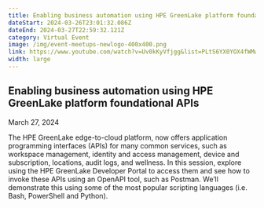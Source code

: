 ```yaml
---
title: Enabling business automation using HPE GreenLake platform foundational APIs
dateStart: 2024-03-26T23:01:32.086Z
dateEnd: 2024-03-27T22:59:32.121Z
category: Virtual Event
image: /img/event-meetups-newlogo-400x400.png
link: https://www.youtube.com/watch?v=Uv0kKyVfjgg&list=PLtS6YX0YOX4fWMwKbp9blyI1GLdXlbWjY
width: large
---
```

## Enabling business automation using HPE GreenLake platform foundational APIs

March 27, 2024

The HPE GreenLake edge-to-cloud platform, now offers application programming interfaces (APIs) for many common services, such as workspace management, identity and access management, device and subscription, locations, audit logs, and wellness. In this session, explore using the HPE GreenLake Developer Portal to access them and see how to invoke these APIs using an OpenAPI tool, such as Postman. We’ll demonstrate this using some of the most popular scripting languages (i.e. Bash, PowerShell and Python). 